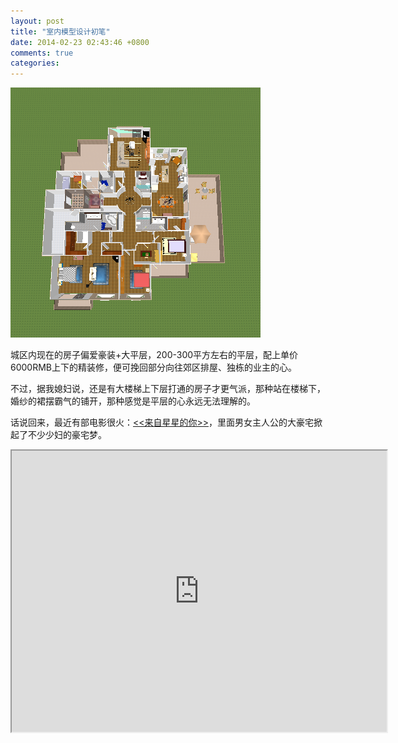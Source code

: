 ```yaml
---
layout: post
title: "室内模型设计初笔"
date: 2014-02-23 02:43:46 +0800
comments: true
categories: 
---
```


![鸟瞰图](/images/posts/xxwz.png "大平层")

城区内现在的房子偏爱豪装+大平层，200-300平方左右的平层，配上单价6000RMB上下的精装修，便可挽回部分向往郊区排屋、独栋的业主的心。
<!--more-->
不过，据我媳妇说，还是有大楼梯上下层打通的房子才更气派，那种站在楼梯下，婚纱的裙摆霸气的铺开，那种感觉是平层的心永远无法理解的。

话说回来，最近有部电影很火：[<<来自星星的你>>](www.letv.com/ptv/vplay/2234163.html)，里面男女主人公的大豪宅掀起了不少少妇的豪宅梦。

<iframe src="http://www.lao3d.com/model_link.html?modelid=9992" allowfullscreen="true" width="600" height="450"></iframe>
